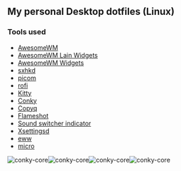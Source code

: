 ## My personal Desktop dotfiles (Linux)

### Tools used

* [AwesomeWM](https://github.com/awesomeWM/awesome)
* [AwesomeWM Lain Widgets](https://github.com/lcpz/lain)
* [AwesomeWM Widgets](https://github.com/streetturtle/awesome-wm-widgets)
* [sxhkd](https://github.com/baskerville/sxhkd)
* [picom](https://github.com/FT-Labs/picom)
* [rofi](https://github.com/davatorium/rofi)
* [Kitty](https://sw.kovidgoyal.net/kitty/)
* [Conky](https://github.com/brndnmtthws/conky)
* [Copyq](https://github.com/hluk/CopyQ)
* [Flameshot](https://github.com/flameshot-org/flameshot)
* [Sound switcher indicator](https://github.com/yktoo/indicator-sound-switcher)
* [Xsettingsd](https://codeberg.org/derat/xsettingsd)
* [eww](https://github.com/elkowar/eww)
* [micro](https://github.com/zyedidia/micro)


<div style="float:left">
<img alt=conky-core src=https://raw.githubusercontent.com/madhur/dotfiles/main/awesome-screenshot.png />
</div>

<div style="float:clear"></div>

<div style="float:left">
<img alt=conky-core src=https://raw.githubusercontent.com/madhur/dotfiles/main/rofi.png />
</div>


<div style="float:clear"></div>

<div style="float:left">
<img alt=conky-core src=https://raw.githubusercontent.com/madhur/dotfiles/main/eww.png />
</div>


<div style="float:clear"></div>

<div style="float:left">
<img alt=conky-core src=https://raw.githubusercontent.com/madhur/dotfiles/main/fastfetch.png />
</div>


<div style="float:clear"></div>
<p/><p/><p/>
